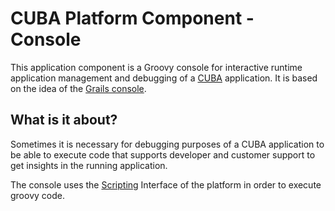 # CUBA Platform Component - Console

This application component is a Groovy console for interactive runtime application management and debugging of a [CUBA](https://www.cuba-platform.com/) application.
It is based on the idea of the [Grails console](http://plugins.grails.org/plugin/console).

## What is it about?
Sometimes it is necessary for debugging purposes of a CUBA application to be able to execute code that supports developer and customer support to get insights in the running application.

The console uses the [Scripting](https://doc.cuba-platform.com/manual-6.4/scripting.html) Interface of the platform in order to execute groovy code.


